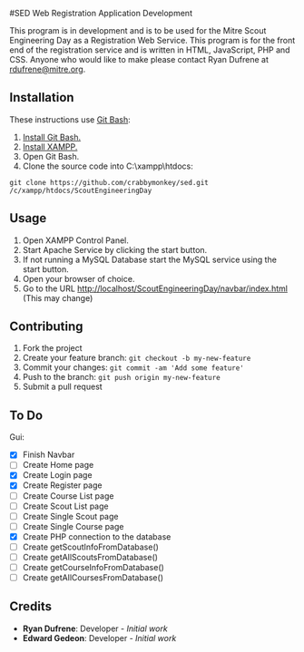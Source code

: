 #SED Web Registration Application Development

This program is in development and is to be used for the Mitre Scout Engineering Day as a Registration Web Service. This program is for the front end of the registration service and is written in HTML, JavaScript, PHP and CSS. Anyone who would like to make please contact Ryan Dufrene at rdufrene@mitre.org.

## Installation

These instructions use [Git Bash](https://git-for-windows.github.io/):

1. [Install Git Bash.](https://git-scm.com/downloads)
2. [Install XAMPP.](https://www.apachefriends.org/index.html)
3. Open Git Bash.
4. Clone the source code into C:\xampp\htdocs: 
```
git clone https://github.com/crabbymonkey/sed.git /c/xampp/htdocs/ScoutEngineeringDay
```

## Usage

1. Open XAMPP Control Panel.
2. Start Apache Service by clicking the start button.
3. If not running a MySQL Database start the MySQL service using the start button. 
4. Open your browser of choice.
5. Go to the URL [http://localhost/ScoutEngineeringDay/navbar/index.html](http://localhost/ScoutEngineeringDay/navbar/index.html) (This may change)

## Contributing

1. Fork the project
2. Create your feature branch: `git checkout -b my-new-feature`
3. Commit your changes: `git commit -am 'Add some feature'`
4. Push to the branch: `git push origin my-new-feature`
5. Submit a pull request

## To Do

Gui:

- [x] Finish Navbar
- [ ] Create Home page
- [x] Create Login page
- [x] Create Register page
- [ ] Create Course List page
- [ ] Create Scout List page
- [ ] Create Single Scout page
- [ ] Create Single Course page
- [x] Create PHP connection to the database
- [ ] Create getScoutInfoFromDatabase()
- [ ] Create getAllScoutsFromDatabase()
- [ ] Create getCourseInfoFromDatabase()
- [ ] Create getAllCoursesFromDatabase()

## Credits

* **Ryan Dufrene**: Developer - *Initial work*
* **Edward Gedeon**: Developer - *Initial work*
